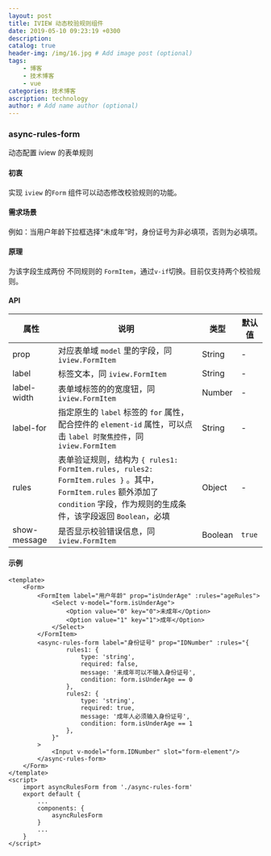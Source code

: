 ```yaml
---
layout: post
title: IVIEW 动态校验规则组件
date: 2019-05-10 09:23:19 +0300
description: 
catalog: true
header-img: /img/16.jpg # Add image post (optional)
tags: 
    - 博客
    - 技术博客
    - vue
categories: 技术博客
ascription: technology
author: # Add name author (optional)
---
```


### async-rules-form
动态配置 iview 的表单规则

#### 初衷
实现 `iview` 的`Form` 组件可以动态修改校验规则的功能。

#### 需求场景
例如：当用户年龄下拉框选择“未成年”时，身份证号为非必填项，否则为必填项。

#### 原理
为该字段生成两份 不同规则的 `FormItem`，通过`v-if`切换。目前仅支持两个校验规则。

#### API
属性 | 说明 | 类型 | 默认值
----|-----|------|------
prop | 对应表单域 `model` 里的字段，同 `iview.FormItem` | String | -
label | 标签文本，同 `iview.FormItem` | String | -
label-width | 表单域标签的的宽度钮，同 `iview.FormItem` | Number | -
label-for | 指定原生的 `label` 标签的 `for` 属性，配合控件的 `element-id` 属性，可以点击 `label 时聚焦控件`，同 `iview.FormItem` | String | -
rules | 表单验证规则，结构为 `{ rules1: FormItem.rules, rules2: FormItem.rules }` 。其中，`FormItem.rules` 额外添加了 `condition` 字段，作为规则的生成条件，该字段返回 `Boolean`，必填 | Object | -
show-message | 是否显示校验错误信息，同 `iview.FormItem` | Boolean | `true`

#### 示例
```
<template>
    <Form>
        <FormItem label="用户年龄" prop="isUnderAge" :rules="ageRules">
            <Select v-model="form.isUnderAge">
                <Option value="0" key="0">未成年</Option>
                <Option value="1" key="1">成年</Option>
            </Select>
        </FormItem>
        <async-rules-form label="身份证号" prop="IDNumber" :rules="{
                rules1: {
                    type: 'string',
                    required: false,
                    message: '未成年可以不输入身份证号',
                    condition: form.isUnderAge == 0
                },
                rules2: {
                    type: 'string',
                    required: true,
                    message: '成年人必须输入身份证号',
                    condition: form.isUnderAge == 1
                },
            }"
        >
            <Input v-model="form.IDNumber" slot="form-element"/>
        </async-rules-form>
    </Form>
</template>
<script>
    import asyncRulesForm from './async-rules-form'
    export default {
        ...
        components: {
            asyncRulesForm
        }
        ...
    }
</script>

```
